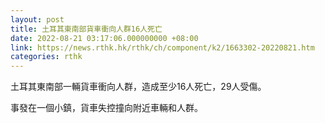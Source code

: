 ```yaml
---
layout: post
title: 土耳其東南部貨車衝向人群16人死亡
date: 2022-08-21 03:17:06.000000000 +08:00
link: https://news.rthk.hk/rthk/ch/component/k2/1663302-20220821.htm
categories: rthk
---
```


土耳其東南部一輛貨車衝向人群，造成至少16人死亡，29人受傷。

事發在一個小鎮，貨車失控撞向附近車輛和人群。
